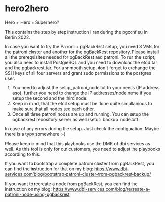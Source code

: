 # hero2hero

Hero + Hero = Superhero?

This contains the step by step instruction I ran during the pgconf.eu in Berlin 2022.

In case you want to try the Patroni + pgBackRest setup, you need 3 VMs for the patroni cluster and another for the pgBackRest repository. Please install all the prerequisites needed for pgBackRest and patroni. To run the script, you also need to install PostgreSQL and you need to download the etcd.tar and the pgbackrest.tar. For a snmooth setup, don't forget to exchange the SSH keys of all four servers and grant sudo permissions to the postgres user.

1. You need to adjust the setup_patroni_node.txt to your needs (IP address aso), further you need to change the IP addresses/node name if you setup the second and the third node.
2. Keep in mind, that the etcd setup must be done quite simultanious to make sure that all nodes see each other.
3. Once all three patroni nodes are up and running. You can setup the pgbackrest repository server as well (setup_backup_node.txt). 

In case of any errors during the setup. Just check the configuration. Maybe there is a typo somewhere ;-)

Please keep in mind that this playbooks use the DMK of dbi services as well. As this tool is only for our customers, you need to adjust the playbooks according to this.

If you want to bootstrap a complete patroni cluster from pgBackRest, you can find the instruction for that on my blog: https://www.dbi-services.com/blog/bootstrap-patroni-cluster-from-pgbackrest-backup/

If you want to recreate a node from pgBackRest, you can find the instruction on my blog: https://www.dbi-services.com/blog/recreate-a-patroni-node-using-pgbackrest
